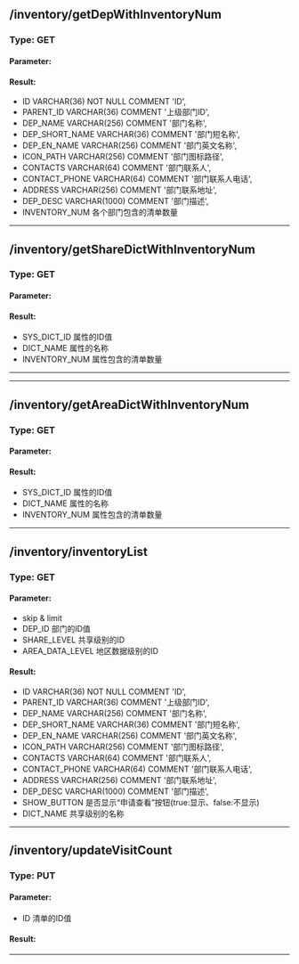 ## /inventory/getDepWithInventoryNum

### Type: GET

#### Parameter:

#### Result:
* ID                   VARCHAR(36) NOT NULL COMMENT 'ID',
* PARENT_ID            VARCHAR(36) COMMENT '上级部门ID',
* DEP_NAME             VARCHAR(256) COMMENT '部门名称',
* DEP_SHORT_NAME       VARCHAR(36) COMMENT '部门短名称',
* DEP_EN_NAME          VARCHAR(256) COMMENT '部门英文名称',
* ICON_PATH            VARCHAR(256) COMMENT '部门图标路径',
* CONTACTS             VARCHAR(64) COMMENT '部门联系人',
* CONTACT_PHONE        VARCHAR(64) COMMENT '部门联系人电话',
* ADDRESS              VARCHAR(256) COMMENT '部门联系地址',
* DEP_DESC             VARCHAR(1000) COMMENT '部门描述',
* INVENTORY_NUM        各个部门包含的清单数量

-------------

## /inventory/getShareDictWithInventoryNum

### Type: GET

#### Parameter:

#### Result:
* SYS_DICT_ID      属性的ID值
* DICT_NAME        属性的名称
* INVENTORY_NUM    属性包含的清单数量

-------------

-------------

## /inventory/getAreaDictWithInventoryNum

### Type: GET

#### Parameter:

#### Result:
* SYS_DICT_ID      属性的ID值
* DICT_NAME        属性的名称
* INVENTORY_NUM    属性包含的清单数量

-------------

## /inventory/inventoryList

### Type: GET

#### Parameter:
* skip & limit
* DEP_ID            部门的ID值
* SHARE_LEVEL       共享级别的ID
* AREA_DATA_LEVEL   地区数据级别的ID

#### Result:
* ID                   VARCHAR(36) NOT NULL COMMENT 'ID',
* PARENT_ID            VARCHAR(36) COMMENT '上级部门ID',
* DEP_NAME             VARCHAR(256) COMMENT '部门名称',
* DEP_SHORT_NAME       VARCHAR(36) COMMENT '部门短名称',
* DEP_EN_NAME          VARCHAR(256) COMMENT '部门英文名称',
* ICON_PATH            VARCHAR(256) COMMENT '部门图标路径',
* CONTACTS             VARCHAR(64) COMMENT '部门联系人',
* CONTACT_PHONE        VARCHAR(64) COMMENT '部门联系人电话',
* ADDRESS              VARCHAR(256) COMMENT '部门联系地址',
* DEP_DESC             VARCHAR(1000) COMMENT '部门描述',
* SHOW_BUTTON          是否显示“申请查看”按钮(true:显示、false:不显示)
* DICT_NAME            共享级别的名称

-------------

## /inventory/updateVisitCount

### Type: PUT

#### Parameter:
* ID            清单的ID值

#### Result:

-------------
